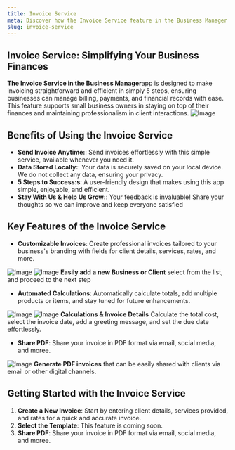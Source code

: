 ```yaml
---
title: Invoice Service
meta: Discover how the Invoice Service feature in the Business Manager app streamlines invoicing, improves accuracy, and supports efficient financial management.
slug: invoice-service
---
```


## Invoice Service: Simplifying Your Business Finances

<p class="responsive-container bg-colorTwo bg-opacity-50 rounded-xl">
  <span class="responsive-text font-mono">
<strong>The Invoice Service in the Business Manager</strong>app is designed to make invoicing straightforward and efficient in simply 5 steps, ensuring businesses can manage billing, payments, and financial records with ease. This feature supports small business owners in staying on top of their finances and maintaining professionalism in client interactions.
  </span>
 <img alt="Image" src="https://github.com/user-attachments/assets/62da54a0-59a0-4a04-a416-5981c9433c82"  class="overflow-hidden rounded-xl w-[200px] h-[400px] flex" />
</p>

## Benefits of Using the Invoice Service

- **Send Invoice Anytime:**: Send invoices effortlessly with this simple service, available whenever you need it.
- **Data Stored Locally:**: Your data is securely saved on your local device. We do not collect any data, ensuring your privacy.
- **5 Steps to Success:s**: A user-friendly design that makes using this app simple, enjoyable, and efficient.
- **Stay With Us & Help Us Grow:**: Your feedback is invaluable! Share your thoughts so we can improve and keep everyone satisfied

## Key Features of the Invoice Service

- **Customizable Invoices**: Create professional invoices tailored to your business's branding with fields for client details, services, rates, and more.

<p class="responsive-container bg-colorSeven md:px-2 bg-opacity-50 rounded-xl">
 <img alt="Image" src="https://github.com/user-attachments/assets/a06ff8b7-ffb5-4ba1-80db-4bac3f3c6815" class="overflow-hidden rounded-xl w-[200px] h-[400px] flex" />
  <img alt="Image" src="https://github.com/user-attachments/assets/a4258ca4-5f18-43a1-aac1-7a5f78c620a5" class="overflow-hidden rounded-xl w-[200px] h-[400px] flex" />
 <span class="responsive-text font-mono">
<strong>Easily add a new Business or Client</strong> select from the list, and proceed to the next step
  </span>
</p>

- **Automated Calculations**: Automatically calculate totals, add multiple products or items, and stay tuned for future enhancements.

<p class="responsive-container">
  <img alt="Image" src="https://github.com/user-attachments/assets/61103e10-9af6-4fa5-8355-63afdc9f45d9" class="overflow-hidden rounded-xl w-[200px] h-[400px] flex" >
  <img alt="Image" src="https://github.com/user-attachments/assets/ef4feaf3-b58b-4fa6-b927-3e148fdeeaef"  class="overflow-hidden rounded-xl w-[200px] h-[400px] flex" />
  <span class="responsive-text font-mono">
    <strong>Calculations & Invoice Details</strong>  
    Calculate the total cost, select the invoice date, add a greeting message, and set the due date effortlessly.
  </span>
</p>

- **Share PDF**: Share your invoice in PDF format via email, social media, and moree.

<p class="responsive-container bg-colorSix bg-opacity-50 rounded-xl">
  <img alt="Image" src="https://github.com/user-attachments/assets/c5e3e1df-ded2-4bb7-9724-286b78692465"  class="overflow-hidden rounded-xl w-[200px] h-[400px] flex" />
 <span class="responsive-text font-mono">
<strong>Generate PDF invoices</strong> that can be easily shared with clients via email or other digital channels.
  </span>
</p>

## Getting Started with the Invoice Service

1. **Create a New Invoice**: Start by entering client details, services provided, and rates for a quick and accurate invoice.
2. **Select the Template**: This feature is coming soon.
3. **Share PDF**: Share your invoice in PDF format via email, social media, and moree.
